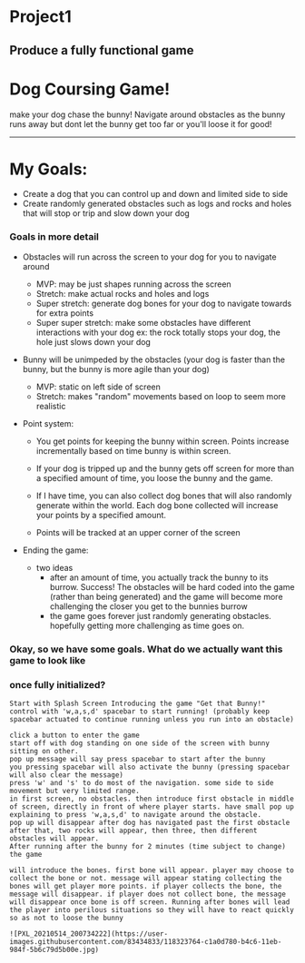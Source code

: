 # Project1
## Produce a fully functional game


# Dog Coursing Game!
make your dog chase the bunny! Navigate around obstacles as the bunny runs away
but dont let the bunny get too far or you'll loose it for good!

---

# My Goals:

- Create a dog that you can control up and down and limited side to side
- Create randomly generated obstacles such as logs and rocks and holes that will
stop or trip and slow down your dog

### Goals in more detail

- Obstacles will run across the screen to your dog for you to navigate around
    - MVP: may be just shapes running across the screen
    - Stretch: make actual rocks and holes and logs
    - Super stretch: generate dog bones for your dog to navigate towards for extra points
    - Super super stretch: make some obstacles have different interactions with your dog ex: the rock totally stops your dog, the hole just slows down your dog

- Bunny will be unimpeded by the obstacles (your dog is faster than the bunny, but the bunny is more agile than your dog) 
    - MVP: static on left side of screen
    - Stretch: makes "random" movements based on loop to seem more realistic

- Point system:
    - You get points for keeping the bunny within screen. Points increase incrementally based on time bunny is within screen.

    - If your dog is tripped up and the bunny gets off screen for more than a specified amount of time, you loose the bunny and the game.

    - If I have time, you can also collect dog bones that will also randomly generate within the world. Each dog bone collected will increase your points by a specified amount. 

    - Points will be tracked at an upper corner of the screen

- Ending the game:
    - two ideas
        - after an amount of time, you actually track the bunny to its burrow. Success! The obstacles will be hard coded into the game (rather than being generated) and the game will become more challenging the closer you get to the bunnies burrow
        - the game goes forever just randomly generating obstacles. hopefully getting more challenging as time goes on. 

### Okay, so we have some goals. What do we actually want this game to look like
### once fully initialized?


    Start with Splash Screen Introducing the game "Get that Bunny!"
    control with 'w,a,s,d' spacebar to start running! (probably keep spacebar actuated to continue running unless you run into an obstacle)

    click a button to enter the game
    start off with dog standing on one side of the screen with bunny sitting on other.
    pop up message will say press spacebar to start after the bunny
    you pressing spacebar will also activate the bunny (pressing spacebar will also clear the message)
    press 'w' and 's' to do most of the navigation. some side to side movement but very limited range. 
    in first screen, no obstacles. then introduce first obstacle in middle of screen, directly in front of where player starts. have small pop up explaining to press 'w,a,s,d' to navigate around the obstacle. 
    pop up will disappear after dog has navigated past the first obstacle
    after that, two rocks will appear, then three, then different obstacles will appear.
    After running after the bunny for 2 minutes (time subject to change) the game
    
    will introduce the bones. first bone will appear. player may choose to collect the bone or not. message will appear stating collecting the bones will get player more points. if player collects the bone, the message will disappear. if player does not collect bone, the message will disappear once bone is off screen. Running after bones will lead the player into perilous situations so they will have to react quickly so as not to loose the bunny

    ![PXL_20210514_200734222](https://user-images.githubusercontent.com/83434833/118323764-c1a0d780-b4c6-11eb-984f-5b6c79d5b00e.jpg)